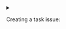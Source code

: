 <details>
<summary>

Creating a task issue:

</summary>

> - [ ] Add the `Task` label
> - [ ] Add the relevant user story issue as a "Related issue"
> - [ ] Assign to the relevant milestone
> - [ ] When planned, set the due date to the end of the relevant sprint
> - [ ] When planned, add the `Sprint::NUMBER` label

</details>
